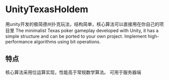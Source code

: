 # UnityTexasHoldem
用unity开发的极简德州扑克玩法，结构简单，核心算法可以直接用在你自己的项目里
The minimalist Texas poker gameplay developed with Unity, it has a simple structure and can be ported to your own project. 
Implement high-performance algorithms using bit operations.
## 特点
核心算法采用位运算实现，性能高于常规数学算法。
可用于服务器端
